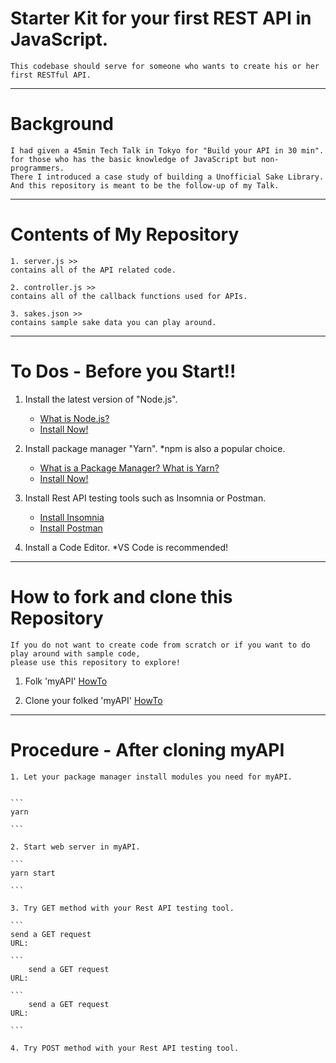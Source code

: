 # Starter Kit for your first REST API in JavaScript.

    This codebase should serve for someone who wants to create his or her first RESTful API.

---

# Background

    I had given a 45min Tech Talk in Tokyo for "Build your API in 30 min".
    for those who has the basic knowledge of JavaScript but non-programmers.
    There I introduced a case study of building a Unofficial Sake Library.
    And this repository is meant to be the follow-up of my Talk.

---

# Contents of My Repository

    1. server.js >>
    contains all of the API related code.

    2. controller.js >>
    contains all of the callback functions used for APIs.

    3. sakes.json >>
    contains sample sake data you can play around.

---

# To Dos - Before you Start!!

1. Install the latest version of "Node.js".

   - [What is Node.js?](https://nodejs.org/en/about/)
   - [Install Now!](https://nodejs.org/en/)

2. Install package manager "Yarn".
   \*npm is also a popular choice.

   - [What is a Package Manager? What is Yarn?](https://www.youtube.com/watch?v=7n467QmiANM)
   - [Install Now!](https://yarnpkg.com/lang/en/docs/install)

3. Install Rest API testing tools such as Insomnia or Postman.

   - [Install Insomnia](https://insomnia.rest/)
   - [Install Postman](https://www.getpostman.com/)

4. Install a Code Editor.
   \*VS Code is recommended!

---

# How to fork and clone this Repository

    If you do not want to create code from scratch or if you want to do play around with sample code,
    please use this repository to explore!

1. Folk 'myAPI'
   [HowTo](https://help.github.com/articles/fork-a-repo/)

2. Clone your folked 'myAPI'
   [HowTo](https://help.github.com/articles/cloning-a-repository/)

---

# Procedure - After cloning myAPI

    1. Let your package manager install modules you need for myAPI.


    ```
    yarn

    ```

    2. Start web server in myAPI.

    ```
    yarn start

    ```

    3. Try GET method with your Rest API testing tool.

    ```
    send a GET request
    URL:

    ```
        send a GET request
    URL:

    ```
        send a GET request
    URL:

    ```

    4. Try POST method with your Rest API testing tool.
